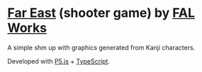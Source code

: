 # [Far East](https://openprocessing.org/sketch/769137) (shooter game) by [FAL Works](https://openprocessing.org/user/67512)

A simple shm up with graphics generated from Kanji characters.

Developed with [P5.js](https://p5js.org) + [TypeScript](https://www.typescriptlang.org).

